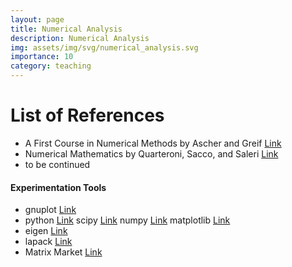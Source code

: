 ```yaml
---
layout: page
title: Numerical Analysis
description: Numerical Analysis
img: assets/img/svg/numerical_analysis.svg
importance: 10
category: teaching
---
```


# List of References

- A First Course in Numerical Methods by Ascher and Greif [Link](https://my.siam.org/Store/Product/viewproduct/?ProductId=106285)
- Numerical Mathematics by Quarteroni, Sacco, and Saleri [Link](https://link.springer.com/book/10.1007/b98885)
- to be continued 

#### Experimentation Tools

- gnuplot [Link](http://www.gnuplot.info/)
- python [Link](https://www.python.org/) scipy [Link](https://scipy.org/) numpy [Link](https://numpy.org/) matplotlib [Link](https://matplotlib.org/)
- eigen [Link](https://eigen.tuxfamily.org/index.php?title=Main_Page)
- lapack [Link](https://netlib.org/lapack/)
- Matrix Market [Link](https://math.nist.gov/MatrixMarket/)

